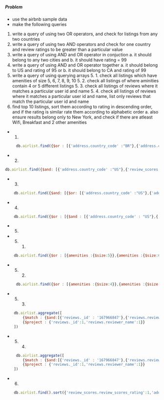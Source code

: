 ##### Problem
- use the airbnb sample data
- make the following queries
1. write a query of using two OR operators, and check for listings from any two countries
2. write a query of using two AND operators and check for one country and review ratings to be greater than a particular value
3. write a query of using AND and OR operator in conjuction
    a. it should belong to any two cities and
    b. it should have rating = 99
4. write a query of using AND and OR operator together
    a. it should belong to US and rating of 95 or
    b. it should belong to CA and rating of 99
5. write a query of using querying arrays
    5. 1. check all listings which have amenities of size 5, 6, 7, 8, 9, 10
    5. 2. check all listings of where aminities contain 4 or 5 different listings 
    5. 3. check all listings of reviews where it matches a particular user id and name 
    5. 4. check all listings of reviews where it matches a particular user id and name, list only reviews that match the particular user id and name
6. find top 10 listings, sort them according to rating in descending order, and if the rating is similar rate them according to alphabetic order
    a. also ensure results belong only to New York, and check if there are atleast Wifi, Breakfast and 2 other amenities

- 1. 
```js
     db.airlist.find({$or : [{'address.country_code' :"BR"},{'address.country_code' :"US"}]}).count()
```

- 2. 
```js
db.airlist.find({$and: [{'address.country_code' :"US"},{'review_scores.review_scores_rating' : {$gt:50}}]}).count()
```

- 3. 
```js
    db.airlist.find({$and: [{$or: [{'address.country_code' :"US"},{'address.country_code' :"BR"}]},{'review_scores.review_scores_rating' : {$eq:99}}]}).count()
```

- 4. 
```js
    db.airlist.find({$or : [{$and : [{'address.country_code' : "US"},{'review_scores.review_scores_rating' : {$eq:95}}]},{$and : [{'address.country_code' : "CA"},{'review_scores.review_scores_rating' : {$eq:99}}]}]},{'address.country_code':1,'review_scores.review_scores_rating':1})
```

- 5. 
- 5. 1. 
```js
    db.airlist.find({$or : [{amenities :{$size:5}},{amenities :{$size:6}},{amenities :{$size:7}},{amenities :{$size:8}},{amenities :{$size:9}},{amenities :{$size:10}}]},{amenities :1,_id:0})
```
- 5. 2. 
```js
     db.airlist.find({$or : [{amenities :{$size:4}},{amenities :{$size:5}}]},{amenities :1,_id:0})
```
- 5. 3. 
```js
    db.airlist.aggregate([
        {$match : {$and:[{'reviews._id' : '167966847'},{'reviews.reviewer_name' : 'Cristiane'}]}},
        {$project : {'reviews._id':1,'reviews.reviewer_name':1}}
    ])
```
- 5. 4. 
```js
     db.airlist.aggregate([
        {$match : {$and:[{'reviews._id' : '167966847'},{'reviews.reviewer_name' : 'Cristiane'}]}},
        {$project : {'reviews._id':1,'reviews.reviewer_name':1}}
    ])
```

- 6. 
```js
    db.airlist.find().sort({'review_scores.review_scores_rating':1,'address.country_code':1})
```